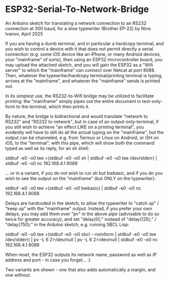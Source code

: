 # ESP32-Serial-To-Network-Bridge
An Arduino sketch for translating a network connection to an RS232 connection at 300 baud, for a slow typewriter (Brother EP-22)
by Nino Ivanov, April 2025

If you are having a dumb terminal, and in particular a hardcopy terminal, and you wish to control a device with it that does not permit directly a serial connection (e.g. some iOS device like an iPhone, or many Android devices, your "mainframe" of sorts), then using an ESP32 microcontroller board, you may upload the attached sketch, and you will gain the ESP32 as a "Wifi server" to which the "mainframe" can connect over Netcat at port 8088. Then, whatever the typewriter/hardcopy terminal/printing terminal is typing, arrives at the "mainframe", and whatever the "mainframe" sends is printed out.

In its simplest use, the RS232-to-Wifi bridge may be utilized to facilitate printing: the "mainframe" simply pipes out the entire document in text-only-form to the terminal, which then prints it.

By nature, the bridge is bidirectional and would translate "network to RS232" and "RS232 to network", but in case of an output-only-terminal, if you still wish to achieve "an effect LIKE on a printing terminal", you evidently will have to still do all the actual typing on the "mainframe", but the output can be channeled, e.g. from Termux or Linux on Android, or iSH on iOS, to the "terminal", with this pipe, which will show both the command typed as well as its reply, for an sh shell:

stdbuf -e0 -o0 tee >(stdbuf -e0 -o0 sh | stdbuf -e0 -o0 tee /dev/stderr) | stdbuf -e0 -o0 nc 192.168.4.1 8088

... or in a variant, if you do not wish to run sh but bwbasic, and if you do you wish to see the output on the "mainframe" (but ONLY on the typewriter):

stdbuf -e0 -o0 tee >(stdbuf -e0 -o0 bwbasic) | stdbuf -e0 -o0 nc 192.168.4.1 8088

Delays are hardcoded in the sketch, to allow the typewriter to "catch up" / "keep up" with the "mainframe" output. Instead, if you prefer your own delays, you may add them over "pv" in the above pipe (adivisable to do so twice for greater accuracy), and set "delay(0);" instead of "delay(125);" / "delay(750);" in the Arduino sketch, e.g. running SBCL Lisp:

stdbuf -e0 -o0 tee >(stdbuf -e0 -o0 sbcl --noinform | stdbuf -e0 -o0 tee /dev/stderr) | pv -L 6 2>/dev/null | pv -L 6 2>/dev/null | stdbuf -e0 -o0 nc 192.168.4.1 8088

When reset, the ESP32 outputs its network name, password as well as IP address and port - in case you forget... :)

Two variants are shown - one that also adds automatically a margin, and one without.

